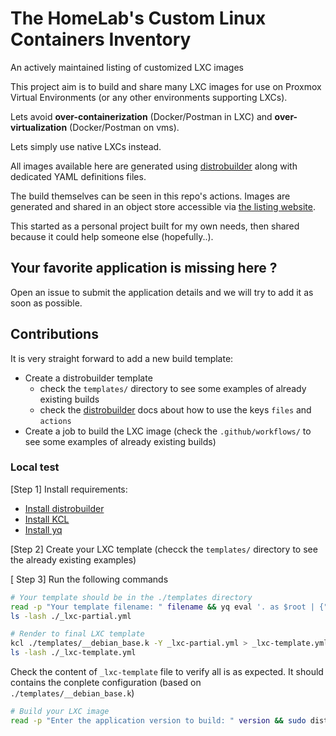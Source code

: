 # The HomeLab's Custom Linux Containers Inventory

An actively maintained listing of customized LXC images

This project aim is to build and share many LXC images for use on Proxmox Virtual Environments (or any other environments supporting LXCs).

Lets avoid **over-containerization** (Docker/Postman in LXC) and **over-virtualization** (Docker/Postman on vms).

Lets simply use native LXCs instead.

All images available here are generated using [distrobuilder](https://linuxcontainers.org/distrobuilder/docs/latest) along with dedicated YAML definitions files.

The build themselves can be seen in this repo's actions.
Images are generated and shared in an object store accessible via [the listing website](https://lxc-images.soubilabs.xyz/).

This started as a personal project built for my own needs, then shared because it could help someone else (hopefully..).

## Your favorite application is missing here ?

Open an issue to submit the application details and we will try to add it as soon as possible.

## Contributions

It is very straight forward to add a new build template:

- Create a distrobuilder template
    - check the `templates/` directory to see some examples of already existing builds
    - check the [distrobuilder](https://linuxcontainers.org/distrobuilder/docs/latest/) docs about how to use the keys `files` and `actions`
- Create a job to build the LXC image (check the `.github/workflows/` to see some examples of already existing builds)

### Local test

[Step 1] Install requirements:

- [Install distrobuilder](https://linuxcontainers.org/distrobuilder/docs/latest/howto/install/)
- [Install KCL](https://www.kcl-lang.io/docs/user_docs/getting-started/install)
- [Install yq](https://mikefarah.gitbook.io/yq#install)

[Step 2] Create your LXC template (checck the `templates/` directory to see the already existing examples)

[ Step 3] Run the following commands

```sh {"id":"01J0MNYBZ7PPTE87YJCNJPC101"}
# Your template should be in the ./templates directory
read -p "Your template filename: " filename && yq eval '. as $root | {"kcl_options": [{"key": "build-instructions", "value": $root}]}' ./templates/${filename} > _lxc-partial.yml && echo "_lxc-partial.yml has been successfully generated !"
ls -lash ./_lxc-partial.yml
```

```sh {"id":"01J0MPD5W78R3GD6JKZRV9WHHS"}
# Render to final LXC template
kcl ./templates/__debian_base.k -Y _lxc-partial.yml > _lxc-template.yml && echo "_lxc-template.yml has been successfully generated !"
ls -lash ./_lxc-template.yml
```

Check the content of `_lxc-template` file to verify all is as expected. It should contains the conplete configuration (based on `./templates/__debian_base.k`)

```sh {"excludeFromRunAll":"true","id":"01J0MPGBG024BTJHTE54YMJP97"}
# Build your LXC image
read -p "Enter the application version to build: " version && sudo distrobuilder build-lxc ./templates/_lxc-template.yml -o image.architecture=amd64 -o image.release=bookworm -o image.serial="${version}" -o source.url="http://ftp.us.debian.org/debian"
```
